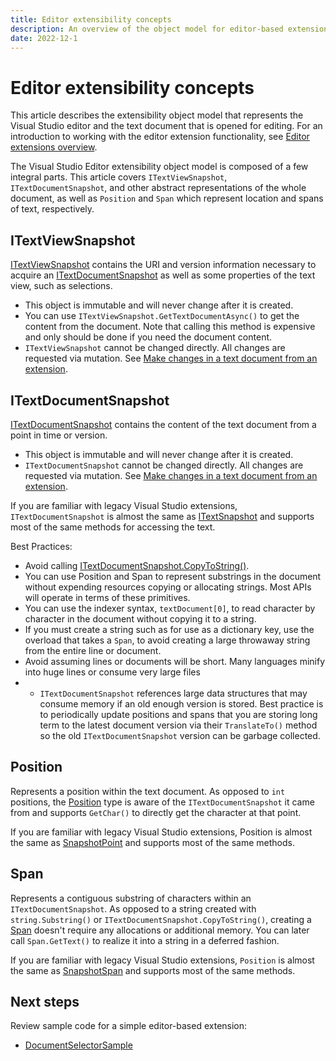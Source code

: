 ```yaml
---
title: Editor extensibility concepts
description: An overview of the object model for editor-based extensions
date: 2022-12-1
---
```


# Editor extensibility concepts

This article describes the extensibility object model that represents the Visual Studio editor and the text document that is opened for editing. For an introduction to working with the editor extension functionality, see [Editor extensions overview](editor.md).

The Visual Studio Editor extensibility object model is composed of a few integral parts. This article covers `ITextViewSnapshot`, `ITextDocumentSnapshot`, and other abstract representations of the whole document, as well as `Position` and `Span` which represent location and spans of text, respectively.

## ITextViewSnapshot

[ITextViewSnapshot](./../../api/Microsoft.VisualStudio.Extensibility.Editor.md#T-Microsoft-VisualStudio-Extensibility-Editor-UI-ITextViewSnapshot) contains the URI and version information necessary to acquire an [ITextDocumentSnapshot](./../../api/Microsoft.VisualStudio.Extensibility.Editor.md##T-Microsoft-VisualStudio-Extensibility-Editor-Data-ITextDocumentSnapshot) as well as some properties of the text view, such as selections.

- This object is immutable and will never change after it is created.
- You can use `ITextViewSnapshot.GetTextDocumentAsync()` to get the content from the document. Note that calling this method is expensive and only should be done if you need the document content.
- `ITextViewSnapshot` cannot be changed directly. All changes are requested via mutation. See [Make changes in a text document from an extension](editor.md#make-changes-in-a-text-document-from-an-extension).

## ITextDocumentSnapshot

[ITextDocumentSnapshot](./../../api/Microsoft.VisualStudio.Extensibility.Editor.md##T-Microsoft-VisualStudio-Extensibility-Editor-Data-ITextDocumentSnapshot) contains the content of the text document from a point in time or version.

- This object is immutable and will never change after it is created.
- `ITextDocumentSnapshot` cannot be changed directly. All changes are requested via mutation. See [Make changes in a text document from an extension](editor.md#make-changes-in-a-text-document-from-an-extension).

If you are familiar with legacy Visual Studio extensions, `ITextDocumentSnapshot` is almost the same as
[ITextSnapshot](https://docs.microsoft.com/dotnet/api/microsoft.visualstudio.text.itextsnapshot?view=visualstudiosdk-2019) and supports most of the same methods for accessing the text.

Best Practices:

- Avoid calling [ITextDocumentSnapshot.CopyToString()](./../../api/Microsoft.VisualStudio.Extensibility.Editor.md#M-Microsoft-VisualStudio-Extensibility-Editor-Data-ITextDocumentSnapshot-CopyToString).
- You can use Position and Span to represent substrings in the document without expending resources copying or allocating strings. Most APIs will operate in terms of these primitives.
- You can use the indexer syntax, `textDocument[0]`, to read character by character in the document without copying it to a string.
- If you must create a string such as for use as a dictionary key, use the overload that takes a `Span`, to avoid creating a large throwaway string from the entire line or document.
- Avoid assuming lines or documents will be short. Many languages minify into huge lines or consume very large files
- - `ITextDocumentSnapshot` references large data structures that may consume memory if an old enough version is stored. Best practice is to periodically update positions and spans that you are storing long term to the latest document version via their `TranslateTo()` method so the old `ITextDocumentSnapshot` version can be garbage collected.

## Position

Represents a position within the text document. As opposed to `int` positions, the [Position](./../../api/Microsoft.VisualStudio.Extensibility.Editor.md#position-type) type is aware of the `ITextDocumentSnapshot` it came from and supports `GetChar()` to directly get the character at that point.

If you are familiar with legacy Visual Studio extensions, Position is almost the same as [SnapshotPoint](https://docs.microsoft.com/dotnet/api/microsoft.visualstudio.text.snapshotpoint?view=visualstudiosdk-2019) and supports most of the same methods.

## Span

Represents a contiguous substring of characters within an `ITextDocumentSnapshot`. As opposed to a string created with `string.Substring()` or `ITextDocumentSnapshot.CopyToString()`, creating a [Span](./../../api/Microsoft.VisualStudio.Extensibility.Editor.md#span-type) doesn't require any allocations or additional memory. You can later call `Span.GetText()` to realize it into a string in a deferred fashion.

If you are familiar with legacy Visual Studio extensions, `Position` is almost the same as
[SnapshotSpan](https://docs.microsoft.com/dotnet/api/microsoft.visualstudio.text.snapshotSpan?view=visualstudiosdk-2019) and supports most of the same methods.

## Next steps

Review sample code for a simple editor-based extension:

- [DocumentSelectorSample](~/VSExtensibility/blob/main/New_Extensibility_Model/Samples/DocumentSelectorSample/)